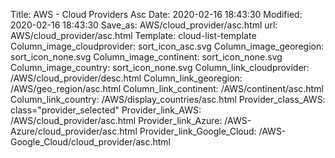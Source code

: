 Title: AWS - Cloud Providers Asc
Date: 2020-02-16 18:43:30
Modified: 2020-02-16 18:43:30
Save_as: AWS/cloud_provider/asc.html
url: AWS/cloud_provider/asc.html
Template: cloud-list-template
Column_image_cloudprovider: sort_icon_asc.svg
Column_image_georegion: sort_icon_none.svg
Column_image_continent: sort_icon_none.svg
Column_image_country: sort_icon_none.svg
Column_link_cloudprovider: /AWS/cloud_provider/desc.html
Column_link_georegion: /AWS/geo_region/asc.html
Column_link_continent: /AWS/continent/asc.html
Column_link_country: /AWS/display_countries/asc.html
Provider_class_AWS: class="provider_selected"
Provider_link_AWS: /AWS/cloud_provider/asc.html
Provider_link_Azure: /AWS-Azure/cloud_provider/asc.html
Provider_link_Google_Cloud: /AWS-Google_Cloud/cloud_provider/asc.html